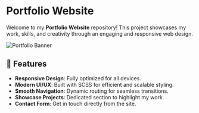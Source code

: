 # Portfolio Website

Welcome to my **Portfolio Website** repository! This project showcases my work, skills, and creativity through an engaging and responsive web design.

![Portfolio Banner](https://github.com/mohitsinghgarry/Portfolio/raw/main/public/img/portfolio-banner.png)

## 🌟 Features

- **Responsive Design**: Fully optimized for all devices.
- **Modern UI/UX**: Built with SCSS for efficient and scalable styling.
- **Smooth Navigation**: Dynamic routing for seamless transitions.
- **Showcase Projects**: Dedicated section to highlight my work.
- **Contact Form**: Get in touch directly from the site.
